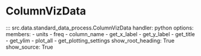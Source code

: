 # ColumnVizData

::: src.data.standard_data_process.ColumnVizData
    handler: python
    options:
        members:
          - units
          - freq
          - column_name
          - get_x_label
          - get_y_label
          - get_title
          - get_ylim
          - plot_all
          - get_plotting_settings
        show_root_heading: True
        show_source: True
